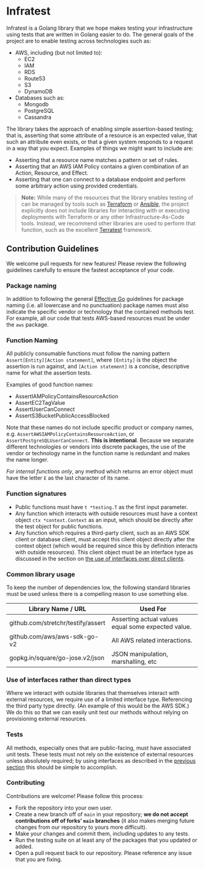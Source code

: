 # Infratest

Infratest is a Golang library that we hope makes testing your infrastructure using
tests that are written in Golang easier to do. The general goals of the project are to
enable testing across technologies such as:

* AWS, including (but not limited to):
  * EC2
  * IAM
  * RDS
  * Route53
  * S3
  * DynamoDB
* Databases such as:
  * Mongodb
  * PostgreSQL
  * Cassandra

The library takes the approach of enabling simple assertion-based testing; that
is, asserting that some attribute of a resource is an expected value, that such
an attribute even exists, or that a given system responds to a request in a way
that you expect. Examples of things we might want to include are:

* Asserting that a resource name matches a pattern or set of rules.
* Asserting that an AWS IAM Policy contains a given combination of an Action,
  Resource, and Effect.
* Asserting that one can connect to a database endpoint and perform some
  arbitrary action using provided credentials.

> **Note:** While many of the resources that the library enables testing of
> can be managed by tools such as [Terraform](https://terraform.io) or
> [Ansible](https://ansible.com), the project explicitly does not include
> libraries for interacting with or executing deployments with Terraform or any
> other Infrastructure-As-Code tools. Instead, we recommend other libraries are
> used to perform that function, such as the excellent
> [Terratest](https://terratest.gruntwork.io) framework.

## Contribution Guidelines

We welcome pull requests for new features! Please review the following
guidelines carefully to ensure the fastest acceptance of your code.

### Package naming

In addition to following the general [Effective
Go](https://golang.org/doc/effective_go#package-names) guidelines for package
naming (i.e. all lowercase and no punctuation) package names must also indicate
the specific vendor or technology that the contained methods test. For example, 
all our code that tests AWS-based resources must be under the `aws` package.

### Function Naming

All publicly consumable functions must follow the naming pattern
`Assert[Entity][Action statement]`, where `[Entity]` is the object the assertion
is run against, and `[Action statement]` is a concise, descriptive name for what
the assertion tests.

Examples of good function names:

- AssertIAMPolicyContainsResourceAction
- AssertEC2TagValue
- AssertUserCanConnect
- AssertS3BucketPublicAccessBlocked

Note that these names do not include specific product or company names, e.g.
`AssertAWSIAMPolicyContainsResourceAction`, or `AssertPostgreSQLUserCanConnect`.
**This is intentional**. Because we separate different technologies or vendors
into discrete packages, the use of the vendor or technology name in the function
name is redundant and makes the name longer.

*For internal functions only*, any method which returns an error object must
have the letter `E` as the last character of its name.

### Function signatures

- Public functions must have `t *testing.T` as the first input parameter.
- Any function which interacts with outside resources must have a context object
  `ctx *context.Context` as an input, which should be directly after the test
  object for public functions.
- Any function which requires a third-party client, such as an AWS SDK client or
  database client, must accept this client object directly after the context
  object (which would be required since this by definition interacts with
  outside resources). This client object must be an interface type as discussed
  in the section on [the use of interfaces over direct
  clients](#use-of-interaces-rather-than-direct-types).

### Common library usage

To keep the number of dependencies low, the following standard libraries must be
used unless there is a compelling reason to use something else.

| Library Name  / URL                             | Used For                                                                  |
|-------------------------------------------------|---------------------------------------------------------------------------|
| github.com/stretchr/testify/assert              | Asserting actual values equal some expected value.                        |
| github.com/aws/aws-sdk-go-v2                    | All AWS related interactions.                                             |
| gopkg.in/square/go-jose.v2/json                 | JSON manipulation, marshalling, etc                                       |

### Use of interfaces rather than direct types

Where we interact with outside libraries that themselves interact with external
resources, we require use of a limited interface type. Referencing the third party 
type directly. (An example of this would be the AWS SDK.) 
We do this so that we can easily unit test our methods without relying on provisioning 
external resources.

### Tests

All methods, especially ones that are public-facing, must have associated unit
tests. These tests must not rely on the existence of external resources unless
absolutely required; by using interfaces as described in the [previous
section](#use-of-interaces-rather-than-direct-types) this should be simple to
accomplish.


### Contributing

Contributions are welcome! Please follow this process:

* Fork the repository into your own user.
* Create a new branch off of `main` in your repository; **we do not accept contributions off of forks' `main` branches** (it also makes merging future changes from our repository to yours more difficult).
* Make your changes and commit them, including updates to any tests.
* Run the testing suite on at least any of the packages that you updated or added.
* Open a pull request back to our repository. Please reference any issue that you are fixing.
